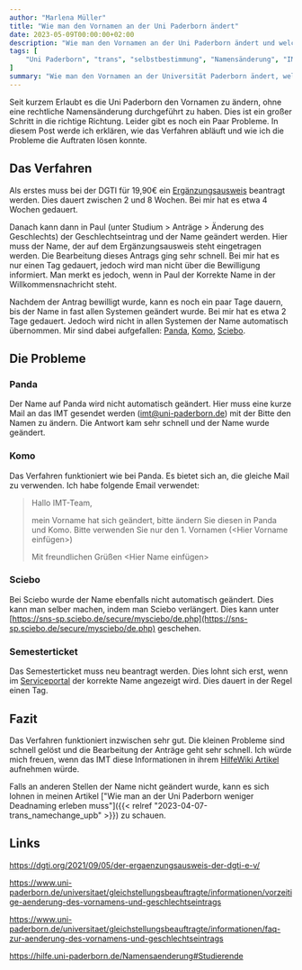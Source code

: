 ```yaml
---
author: "Marlena Müller"
title: "Wie man den Vornamen an der Uni Paderborn ändert"
date: 2023-05-09T00:00:00+02:00
description: "Wie man den Vornamen an der Uni Paderborn ändert und welche Problem dabei auftreten"
tags: [
    "Uni Paderborn", "trans", "selbstbestimmung", "Namensänderung", "IMT", "DGTI",
]
summary: "Wie man den Vornamen an der Universität Paderborn ändert, welche Probleme dabei auftreten und wie man sie lösen kann"
---
```


Seit kurzem Erlaubt es die Uni Paderborn den Vornamen zu ändern, ohne eine rechtliche Namensänderung durchgeführt zu haben. Dies ist ein großer Schritt in die richtige Richtung.
Leider gibt es noch ein Paar Probleme.
In diesem Post werde ich erklären, wie das Verfahren abläuft und wie ich die Probleme die Auftraten lösen konnte.

## Das Verfahren

Als erstes muss bei der DGTI für 19,90€ ein [Ergänzungsausweis](https://dgti.org/2021/09/05/der-ergaenzungsausweis-der-dgti-e-v/) beantragt werden. Dies dauert zwischen 2 und 8 Wochen. Bei mir hat es etwa 4 Wochen gedauert.

Danach kann dann in Paul (unter Studium > Anträge > Änderung des Geschlechts) der Geschlechtseintrag und der Name geändert werden. Hier muss der Name, der auf dem Ergänzungsausweis steht eingetragen werden. Die Bearbeitung dieses Antrags ging sehr schnell. Bei mir hat es nur einen Tag gedauert, jedoch wird man nicht über die Bewilligung informiert. Man merkt es jedoch, wenn in Paul der Korrekte Name in der Willkommensnachricht steht.

Nachdem der Antrag bewilligt wurde, kann es noch ein paar Tage dauern, bis der Name in fast allen Systemen geändert wurde. Bei mir hat es etwa 2 Tage gedauert.
Jedoch wird nicht in allen Systemen der Name automatisch übernommen. Mir sind dabei aufgefallen: [Panda](https://panda.uni-paderborn.de), [Komo](https://komo.uni-paderborn.de), [Sciebo](https://uni-paderborn.sciebo.de).

## Die Probleme

### Panda

Der Name auf Panda wird nicht automatisch geändert. Hier muss eine kurze Mail an das IMT gesendet werden ([imt@uni-paderborn.de](mailto:imt@uni-paderborn.de)) mit der Bitte den Namen zu ändern.
Die Antwort kam sehr schnell und der Name wurde geändert.

### Komo

Das Verfahren funktioniert wie bei Panda. Es bietet sich an, die gleiche Mail zu verwenden. Ich habe folgende Email verwendet:

>Hallo IMT-Team,
>
>mein Vorname hat sich geändert, bitte ändern Sie diesen in Panda und Komo. Bitte verwenden Sie nur den 1. Vornamen (\<Hier Vorname einfügen\>)
>
>Mit freundlichen Grüßen
>\<Hier Name einfügen\>

### Sciebo

Bei Sciebo wurde der Name ebenfalls nicht automatisch geändert. Dies kann man selber machen, indem man Sciebo verlängert. Dies kann unter [https://sns-sp.sciebo.de/secure/mysciebo/de.php](https://sns-sp.sciebo.de/secure/mysciebo/de.php) geschehen.

### Semesterticket

Das Semesterticket muss neu beantragt werden. Dies lohnt sich erst, wenn im [Serviceportal](https://sp.upb.de) der korrekte Name angezeigt wird. Dies dauert in der Regel einen Tag.

## Fazit

Das Verfahren funktioniert inzwischen sehr gut. Die kleinen Probleme sind schnell gelöst und die Bearbeitung der Anträge geht sehr schnell.
Ich würde mich freuen, wenn das IMT diese Informationen in ihrem [HilfeWiki Artikel](https://hilfe.uni-paderborn.de/Namensaenderung#Studierende) aufnehmen würde.

Falls an anderen Stellen der Name nicht geändert wurde, kann es sich lohnen in meinen Artikel ["Wie man an der Uni Paderborn weniger Deadnaming erleben muss"]({{< relref "2023-04-07-trans_namechange_upb" >}}) zu schauen.

## Links

<https://dgti.org/2021/09/05/der-ergaenzungsausweis-der-dgti-e-v/>

<https://www.uni-paderborn.de/universitaet/gleichstellungsbeauftragte/informationen/vorzeitige-aenderung-des-vornamens-und-geschlechtseintrags>

<https://www.uni-paderborn.de/universitaet/gleichstellungsbeauftragte/informationen/faq-zur-aenderung-des-vornamens-und-geschlechtseintrags>

<https://hilfe.uni-paderborn.de/Namensaenderung#Studierende>
